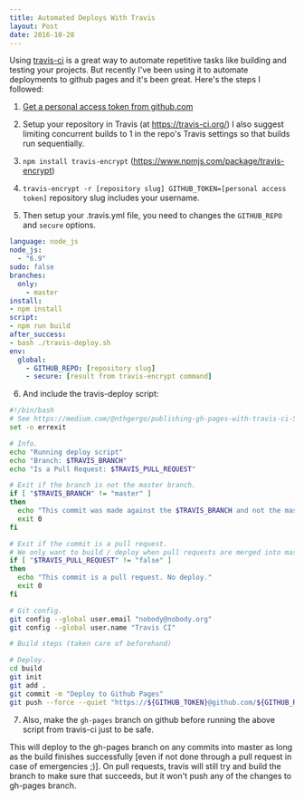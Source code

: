 ```yaml
---
title: Automated Deploys With Travis
layout: Post
date: 2016-10-28
---
```


Using [travis-ci](https://travis-ci.org/) is a great way to automate repetitive tasks like building and testing your projects. But recently I've been using it to automate deployments to github pages and it's been great. Here's the steps I followed:

1. [Get a personal access token from github.com](https://github.com/settings/tokens)

2. Setup your repository in Travis (at https://travis-ci.org/)
I also suggest limiting concurrent builds to 1 in the repo's Travis settings so that builds run sequentially.

3. `npm install travis-encrypt` (https://www.npmjs.com/package/travis-encrypt)

4. `travis-encrypt -r [repository slug] GITHUB_TOKEN=[personal access token]` repository slug includes your username.


5. Then setup your .travis.yml file, you need to changes the `GITHUB_REPO` and `secure` options.

```yaml
language: node_js
node_js:
  - "6.9"
sudo: false
branches:
  only:
    - master
install:
- npm install
script:
- npm run build
after_success:
- bash ./travis-deploy.sh
env:
  global:
    - GITHUB_REPO: [repository slug]
    - secure: [result from travis-encrypt command]
```

6. And include the travis-deploy script:
```sh
#!/bin/bash
# See https://medium.com/@nthgergo/publishing-gh-pages-with-travis-ci-53a8270e87db
set -o errexit

# Info.
echo "Running deploy script"
echo "Branch: $TRAVIS_BRANCH"
echo "Is a Pull Request: $TRAVIS_PULL_REQUEST"

# Exit if the branch is not the master branch.
if [ "$TRAVIS_BRANCH" != "master" ]
then
  echo "This commit was made against the $TRAVIS_BRANCH and not the master. No deploy."
  exit 0
fi

# Exit if the commit is a pull request.
# We only want to build / deploy when pull requests are merged into master.
if [ "$TRAVIS_PULL_REQUEST" != "false" ]
then
  echo "This commit is a pull request. No deploy."
  exit 0
fi

# Git config.
git config --global user.email "nobody@nobody.org"
git config --global user.name "Travis CI"

# Build steps (taken care of beforehand)

# Deploy.
cd build
git init
git add .
git commit -m "Deploy to Github Pages"
git push --force --quiet "https://${GITHUB_TOKEN}@github.com/${GITHUB_REPO}.git" master:gh-pages > /dev/null 2>&1
```

7. Also, make the `gh-pages` branch on github before running the above script from travis-ci just to be safe.

This will deploy to the gh-pages branch on any commits into master as long as the build finishes successfully [even if not done through a pull request in case of emergencies ;)]. On pull requests, travis will still try and build the branch to make sure that succeeds, but it won't push any of the changes to gh-pages branch.
